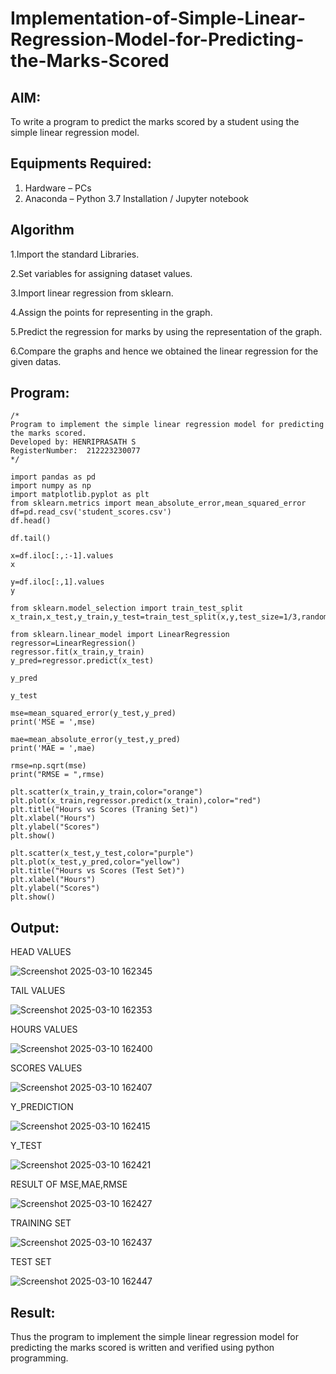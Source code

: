 # Implementation-of-Simple-Linear-Regression-Model-for-Predicting-the-Marks-Scored

## AIM:
To write a program to predict the marks scored by a student using the simple linear regression model.

## Equipments Required:
1. Hardware – PCs
2. Anaconda – Python 3.7 Installation / Jupyter notebook

## Algorithm

1.Import the standard Libraries.

2.Set variables for assigning dataset values.

3.Import linear regression from sklearn.

4.Assign the points for representing in the graph.

5.Predict the regression for marks by using the representation of the graph.

6.Compare the graphs and hence we obtained the linear regression for the given datas.

## Program:
```
/*
Program to implement the simple linear regression model for predicting the marks scored.
Developed by: HENRIPRASATH S
RegisterNumber:  212223230077
*/
```
```
import pandas as pd
import numpy as np
import matplotlib.pyplot as plt
from sklearn.metrics import mean_absolute_error,mean_squared_error
df=pd.read_csv('student_scores.csv')
df.head()

df.tail()

x=df.iloc[:,:-1].values
x

y=df.iloc[:,1].values
y

from sklearn.model_selection import train_test_split
x_train,x_test,y_train,y_test=train_test_split(x,y,test_size=1/3,random_state=0)

from sklearn.linear_model import LinearRegression
regressor=LinearRegression()
regressor.fit(x_train,y_train)
y_pred=regressor.predict(x_test)

y_pred

y_test

mse=mean_squared_error(y_test,y_pred)
print('MSE = ',mse)

mae=mean_absolute_error(y_test,y_pred)
print('MAE = ',mae)

rmse=np.sqrt(mse)
print("RMSE = ",rmse)

plt.scatter(x_train,y_train,color="orange")
plt.plot(x_train,regressor.predict(x_train),color="red")
plt.title("Hours vs Scores (Traning Set)")
plt.xlabel("Hours")
plt.ylabel("Scores")
plt.show()

plt.scatter(x_test,y_test,color="purple")
plt.plot(x_test,y_pred,color="yellow")
plt.title("Hours vs Scores (Test Set)")
plt.xlabel("Hours")
plt.ylabel("Scores")
plt.show()
```

## Output:

HEAD VALUES

![Screenshot 2025-03-10 162345](https://github.com/user-attachments/assets/348de10d-d8ce-4e95-968d-f0979153290d)


TAIL VALUES

![Screenshot 2025-03-10 162353](https://github.com/user-attachments/assets/08418405-7389-46fb-9442-c918b4fe2372)


HOURS VALUES

![Screenshot 2025-03-10 162400](https://github.com/user-attachments/assets/77fc763d-cb6f-48d8-8b41-7b87c8973f62)


SCORES VALUES

![Screenshot 2025-03-10 162407](https://github.com/user-attachments/assets/aec0fd18-8704-47e2-aa09-beb047bf297b)


Y_PREDICTION

![Screenshot 2025-03-10 162415](https://github.com/user-attachments/assets/84f6bf97-a6cf-41cf-b0ad-b8caf50e4d25)


Y_TEST

![Screenshot 2025-03-10 162421](https://github.com/user-attachments/assets/274e8f0d-663a-420e-81ab-4b35dd9e6368)


RESULT OF MSE,MAE,RMSE

![Screenshot 2025-03-10 162427](https://github.com/user-attachments/assets/22227a84-e191-464a-9451-f652fc423459)


TRAINING SET

![Screenshot 2025-03-10 162437](https://github.com/user-attachments/assets/4a310545-5b64-4665-9fee-9fcf7784dff7)


TEST SET

![Screenshot 2025-03-10 162447](https://github.com/user-attachments/assets/9df15eb3-2083-4b1a-833e-61b6fa733463)


## Result:
Thus the program to implement the simple linear regression model for predicting the marks scored is written and verified using python programming.
